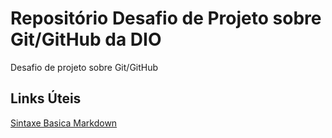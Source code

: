 # Repositório Desafio de Projeto sobre Git/GitHub da DIO
Desafio de projeto sobre Git/GitHub

## Links Úteis
[Sintaxe Basica Markdown](https://www.markdownguide.org/basic-syntax/) 
